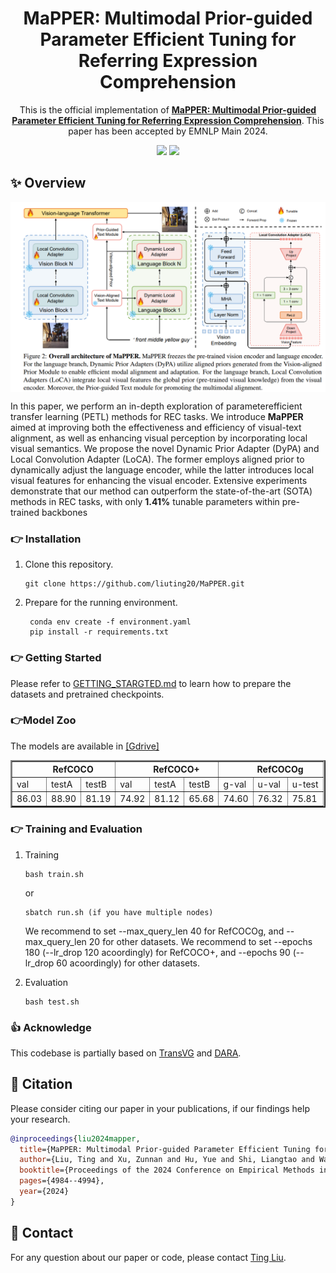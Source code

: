 <div align=center>
  
# MaPPER: Multimodal Prior-guided Parameter Efficient Tuning for Referring Expression Comprehension
This is the official implementation of [**MaPPER: Multimodal Prior-guided Parameter Efficient Tuning for Referring Expression Comprehension**](https://aclanthology.org/2024.emnlp-main.287). This paper has been accepted by EMNLP Main 2024.



<p>
<a href='https://arxiv.org/abs/2409.13609'><img src='https://img.shields.io/badge/Paper-arXiv-red'></a>
<a href='https://aclanthology.org/2024.emnlp-main.287'><img src='https://img.shields.io/badge/Paper-EMNLP-blue'></a>
</p>

</div>

## :sparkles: Overview
<p align="center"> <img src="overview.png" width="1000" align="center"> </p>

In this paper, we perform an in-depth exploration of parameterefficient transfer learning (PETL) methods for REC tasks. We introduce **MaPPER** aimed at improving both the effectiveness and efficiency of visual-text alignment, as well as enhancing visual perception by incorporating local visual semantics. We propose the novel Dynamic Prior Adapter
(DyPA) and Local Convolution Adapter (LoCA). The former employs aligned prior to dynamically
adjust the language encoder, while the latter introduces local visual features for enhancing the visual encoder. Extensive experiments demonstrate that our method can outperform the state-of-the-art (SOTA) methods in REC tasks, with only **1.41%** tunable parameters within pre-trained backbones



### :point_right: Installation
1.  Clone this repository.
    ```
    git clone https://github.com/liuting20/MaPPER.git
    ```

2.  Prepare for the running environment. 

    ```
     conda env create -f environment.yaml      
     pip install -r requirements.txt
    ```

### :point_right: Getting Started

Please refer to [GETTING_STARGTED.md](GETTING_STARTED.md) to learn how to prepare the datasets and pretrained checkpoints.

 ### :point_right:Model Zoo

The models are available in [[Gdrive]](https://drive.google.com/drive/folders/1fnD2DlPikdEwZPdw3Aq5ctGZnDQx2FMU?usp=sharing)

<table border="2">
    <thead>
        <tr>
            <th colspan=3> &nbsp&nbsp&nbsp&nbsp&nbsp&nbsp&nbsp RefCOCO </th>
            <th colspan=3> &nbsp&nbsp&nbsp&nbsp&nbsp&nbsp&nbsp RefCOCO+</th>
            <th colspan=3> &nbsp&nbsp&nbsp&nbsp&nbsp&nbsp&nbsp RefCOCOg</th>
        </tr>
    </thead>
    <tbody>
    <tr>    
            <td>val</td>
            <td>testA</td>
            <td>testB</td>
            <td>val</td>
            <td>testA</td>
            <td>testB</td>
            <td>g-val</td>
            <td>u-val</td>
            <td>u-test</td>
        </tr>
    </tbody>
    <tbody>
    <tr>
            <td>86.03</td>
            <td>88.90</td>
            <td>81.19</td>
            <td>74.92</td>
            <td>81.12</td>
            <td>65.68</td>
            <td>74.60</td>
            <td>76.32</td>
            <td>75.81</td>
        </tr>
    </tbody>
    <tbody>
    <tr>   
    </tbody>
</table>


### :point_right: Training and Evaluation

1.  Training
    ```
    bash train.sh
    ```
    or
    ```
    sbatch run.sh (if you have multiple nodes)
    ```
    

    We recommend to set --max_query_len 40 for RefCOCOg, and --max_query_len 20 for other datasets. We recommend to set --epochs 180 (--lr_drop 120 acoordingly) for RefCOCO+, and --epochs 90 (--lr_drop 60 acoordingly) for other datasets.
    

2.  Evaluation
    ```
    bash test.sh
    ```

### :thumbsup: Acknowledge
This codebase is partially based on [TransVG](https://github.com/djiajunustc/TransVG) and [DARA](https://github.com/liuting20/DARA).


## :pushpin: Citation
Please consider citing our paper in your publications, if our findings help your research.
```bibtex
@inproceedings{liu2024mapper,
  title={MaPPER: Multimodal Prior-guided Parameter Efficient Tuning for Referring Expression Comprehension},
  author={Liu, Ting and Xu, Zunnan and Hu, Yue and Shi, Liangtao and Wang, Zhiqiang and Yin, Quanjun},
  booktitle={Proceedings of the 2024 Conference on Empirical Methods in Natural Language Processing},
  pages={4984--4994},
  year={2024}
}

```

## :e-mail: Contact
For any question about our paper or code, please contact [Ting Liu](mailto:liuting20@nudt.edu.cn).
